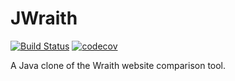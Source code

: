 # JWraith

[![Build Status](https://travis-ci.org/earelin/JWraith.svg)](https://travis-ci.org/earelin/JWraith)
[![codecov](https://codecov.io/gh/earelin/JWraith/branch/master/graph/badge.svg)](https://codecov.io/gh/earelin/JWraith)

A Java clone of the Wraith website comparison tool.
